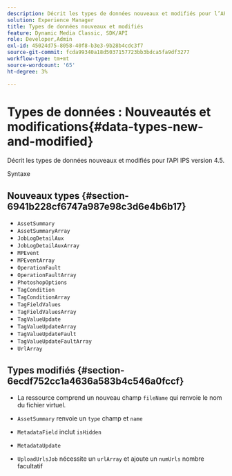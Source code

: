 ```yaml
---
description: Décrit les types de données nouveaux et modifiés pour l’API IPS version 4.5.
solution: Experience Manager
title: Types de données nouveaux et modifiés
feature: Dynamic Media Classic, SDK/API
role: Developer,Admin
exl-id: 45024d75-8058-40f8-b3e3-9b28b4cdc3f7
source-git-commit: fcda99340a18d5037157723bb3bdca5fa9df3277
workflow-type: tm+mt
source-wordcount: '65'
ht-degree: 3%

---
```


# Types de données : Nouveautés et modifications{#data-types-new-and-modified}

Décrit les types de données nouveaux et modifiés pour l’API IPS version 4.5.

Syntaxe

## Nouveaux types {#section-6941b228cf6747a987e98c3d6e4b6b17}

* `AssetSummary`
* `AssetSummaryArray`
* `JobLogDetailAux`
* `JobLogDetailAuxArray`
* `MPEvent`
* `MPEventArray`
* `OperationFault`
* `OperationFaultArray`
* `PhotoshopOptions`
* `TagCondition`
* `TagConditionArray`
* `TagFieldValues`
* `TagFieldValuesArray`
* `TagValueUpdate`
* `TagValueUpdateArray`
* `TagValueUpdateFault`
* `TagValueUpdateFaultArray`
* `UrlArray`

## Types modifiés {#section-6ecdf752cc1a4636a583b4c546a0fccf}

* La ressource comprend un nouveau champ `fileName` qui renvoie le nom du fichier virtuel.
* `AssetSummary` renvoie un  `type` champ et  `name` 

* `MetadataField` inclut `isHidden`

* `MetadataUpdate`
* `UploadUrlsJob` nécessite un  `urlArray` et ajoute un  `numUrls` nombre facultatif
